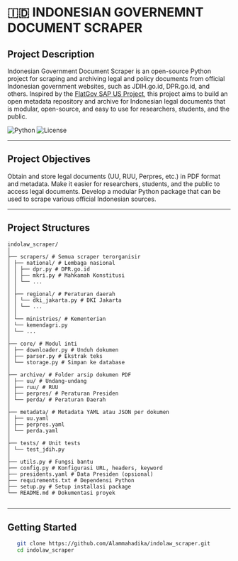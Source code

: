 # 🇮🇩 INDONESIAN GOVERNEMNT DOCUMENT SCRAPER

## Project Description
Indonesian Government Document Scraper is an open-source Python project for scraping and archiving legal and policy documents from official Indonesian government websites, such as JDIH.go.id, DPR.go.id, and others. 
Inspired by the [FlatGov SAP US Project](https://flatgov.com), this project aims to build an open metadata repository and archive for Indonesian legal documents that is modular, open-source, and easy to use for researchers, students, and the public.

![Python](https://img.shields.io/badge/Python-3.9+-blue)
![License](https://img.shields.io/badge/License-MIT-green)

---


## Project Objectives
Obtain and store legal documents (UU, RUU, Perpres, etc.) in PDF format and metadata.
Make it easier for researchers, students, and the public to access legal documents.
Develop a modular Python package that can be used to scrape various official Indonesian sources.

---

## Project Structures

```
indolaw_scraper/
│
├── scrapers/ # Semua scraper terorganisir
│ ├── national/ # Lembaga nasional
│ │ ├── dpr.py # DPR.go.id
│ │ ├── mkri.py # Mahkamah Konstitusi
│ │ └── ...
│ │
│ ├── regional/ # Peraturan daerah
│ │ └── dki_jakarta.py # DKI Jakarta
│ │ └── ...
│ │
│ └── ministries/ # Kementerian
│ └── kemendagri.py
│ └── ...
│
├── core/ # Modul inti
│ ├── downloader.py # Unduh dokumen
│ ├── parser.py # Ekstrak teks
│ └── storage.py # Simpan ke database
│
├── archive/ # Folder arsip dokumen PDF
│ ├── uu/ # Undang-undang
│ ├── ruu/ # RUU
│ ├── perpres/ # Peraturan Presiden
│ └── perda/ # Peraturan Daerah
│
├── metadata/ # Metadata YAML atau JSON per dokumen
│ ├── uu.yaml
│ ├── perpres.yaml
│ └── perda.yaml
│
├── tests/ # Unit tests
│ └── test_jdih.py
│
├── utils.py # Fungsi bantu
├── config.py # Konfigurasi URL, headers, keyword
├── presidents.yaml # Data Presiden (opsional)
├── requirements.txt # Dependensi Python
├── setup.py # Setup installasi package
└── README.md # Dokumentasi proyek


```
---
## Getting Started

```bash
   git clone https://github.com/Alammahadika/indolaw_scraper.git
   cd indolaw_scraper
```
